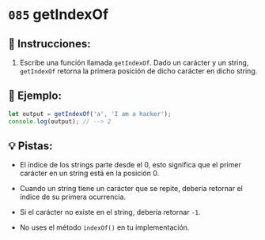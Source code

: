 # `085` getIndexOf

## 📝 Instrucciones: 

1. Escribe una función llamada `getIndexOf`. Dado un carácter y un string, `getIndexOf` retorna la primera posición de dicho carácter en dicho string.

## 📎 Ejemplo:

```js
let output = getIndexOf('a', 'I am a hacker');
console.log(output); // --> 2
```

## 💡 Pistas:

+ El índice de los strings parte desde el 0, esto significa que el primer carácter en un string está en la posición 0.

+ Cuando un string tiene un carácter que se repite, debería retornar el índice de su primera ocurrencia.

+ Si el carácter no existe en el string, debería retornar `-1`.

+ No uses el método `indexOf()` en tu implementación.
